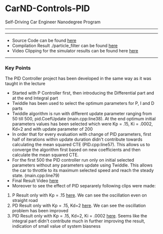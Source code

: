 # CarND-Controls-PID
Self-Driving Car Engineer Nanodegree Program

---
[//]: # (Image References)

[clip1]: https://youtu.be/R-c7kgNEGNQ "P_Result"
[clip2]: https://youtu.be/MI_S1LyLZzI "PD_Result"
[clip3]: https://youtu.be/8yHsKbEw-Ks "PID_Result"
[clip4]: https://youtu.be/e5RhgDL2300 "Complete_Lap"


---

* Source Code can be found [here](https://github.com/hassmuha/CarND-PID-Control-Project-Submit/tree/master/src)
* Compilation Result ./particle_filter can be found [here](https://github.com/hassmuha/CarND-PID-Control-Project-Submit/tree/master/build)
* Video Clipping for the simulator results can be found here [here](https://github.com/hassmuha/CarND-PID-Control-Project-Submit/tree/master/Result)

---

### Key Points
The PID Controller project has been developed in the same way as it was taught in the lecture
* Started with P Controller first, then introducing the Differential part and at the end Integral part
* Twiddle has been used to select the optimum parameters for P, I and D parts
* Twiddle algorithm is run with different update parameter ranging from 50 till 500, pid.CoefUpdate (main.cpp:line38). At the end optimum initial parameters values has been selected which were Kp = .15, Ki = .0002, Kd=2 and with update parameter of 200
* In order that for every evaluation with change of PID parameters, first half of iterations within update duration didn't contribute towards calculating the mean squared CTE (PID.cpp:line57). This allows us to converge the algorithm first based on new coefficients and then calculate the mean squared CTE.
* For the first 500 the PID controller run only on initial selected parameters without any parameters update using Twiddle. This allows the car to throttle to its maximum selected speed and reach the steady state. (main.cpp:line79)
* Final Result Video [here][clip4]
* Moreover to see the effect of PID separarely following clips were made:
1) P Result only with Kp = .15 [here][clip1]. We can see the oscillation even on straight road
2) PD Result only with Kp = .15, Kd=2 [here][clip2]. We can see the oscillation problem has been improved
3) PID Result only with Kp = .15, Kd=2, Ki = .0002 [here][clip3]. Seems like the integral part didn't contribute much in further improving the result, indication of small value of system biasness
